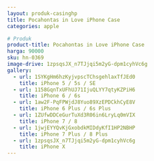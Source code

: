 ```yaml
---
layout: produk-casinghp
title: Pocahontas in Love iPhone Case
categories: apple

# Produk
product-title: Pocahontas in Love iPhone Case
harga: 90000
sku: hn-0369
image-drive: 1zpsqsJX_n7TJjqi5m2yG-dpm1cyhVc6g
gallery:
  - url: 1SYKgHm6hzKyjvpscTChsgehlaxTfJEd0
    title: iPhone 5 / 5s / SE
  - url: 1158GqnTxUFhUJ71IjuQLYY7qtyKZPiH6
    title: iPhone 6 / 6s
  - url: 1aw2F-PqFPWjdJ8Yuo89XzEPDCkhCyE8V
    title: iPhone 6 Plus / 6s Plus
  - url: 1ZUfwDDCeGurTuXd3R06in6LryLq0mVIX
    title: iPhone 7 / 8
  - url: 1jwjEYYQvKjGxobdkMIDdyKfI1HP2NBHP
    title: iPhone 7 Plus / 8 Plus
  - url: 1zpsqsJX_n7TJjqi5m2yG-dpm1cyhVc6g
    title: iPhone X
---
```

